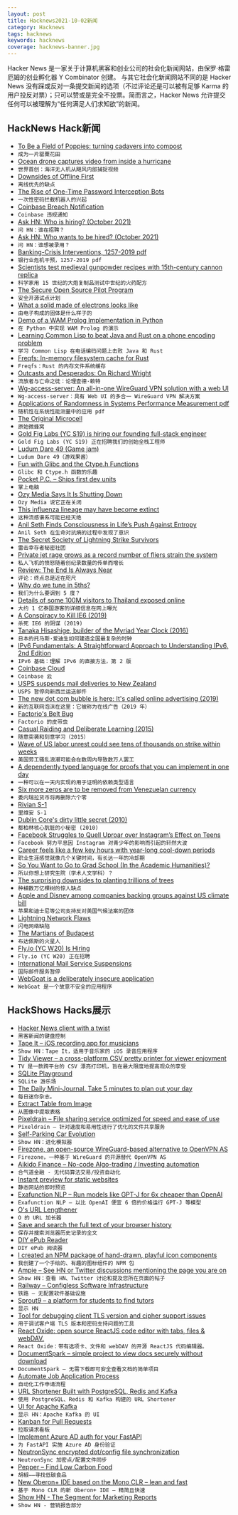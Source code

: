 ```yaml
---
layout: post
title: Hacknews2021-10-02新闻
category: Hacknews
tags: hacknews
keywords: hacknews
coverage: hacknews-banner.jpg
---
```


Hacker News 是一家关于计算机黑客和创业公司的社会化新闻网站，由保罗·格雷厄姆的创业孵化器 Y Combinator 创建。
与其它社会化新闻网站不同的是 Hacker News 没有踩或反对一条提交新闻的选项（不过评论还是可以被有足够 Karma 的用户投反对票）；只可以赞或是完全不投票。简而言之，Hacker News 允许提交任何可以被理解为“任何满足人们求知欲”的新闻。

## HackNews Hack新闻


- [To Be a Field of Poppies: turning cadavers into compost](https://harpers.org/archive/2021/10/to-be-a-field-of-poppies-natural-organic-reduction-composting-corpse/)
- `成为一片罂粟花田`
- [Ocean drone captures video from inside a hurricane](http://www.noaa.gov/news-release/world-first-ocean-drone-captures-video-from-inside-hurricane)
- `世界首创：海洋无人机从飓风内部捕捉视频`
- [Downsides of Offline First](https://rxdb.info/downsides-of-offline-first.html)
- `离线优先的缺点`
- [The Rise of One-Time Password Interception Bots](https://krebsonsecurity.com/2021/09/the-rise-of-one-time-password-interception-bots/)
- `一次性密码拦截机器人的兴起`
- [Coinbase Breach Notification](https://oag.ca.gov/ecrime/databreach/reports/sb24-545815)
- `Coinbase 违规通知`
- [Ask HN: Who is hiring? (October 2021)](item?id=28719320)
- `问 HN：谁在招聘？ `
- [Ask HN: Who wants to be hired? (October 2021)](item?id=28719317)
- `问 HN：谁想被录用？ `
- [Banking-Crisis Interventions, 1257-2019 pdf](https://som.yale.edu/sites/default/files/files/II__metrick-schmelzing%2C%20body%20-%209-7.pdf)
- `银行业危机干预，1257-2019 pdf`
- [Scientists test medieval gunpowder recipes with 15th-century cannon replica](https://arstechnica.com/science/2021/09/scientists-test-medieval-gunpowder-recipes-with-15th-century-cannon-replica/)
- `科学家用 15 世纪的大炮复制品测试中世纪的火药配方`
- [The Secure Open Source Pilot Program](https://security.googleblog.com/2021/10/introducing-secure-open-source-pilot.html)
- `安全开源试点计划`
- [What a solid made of electrons looks like](https://www.nature.com/articles/d41586-021-02657-6)
- `由电子构成的固体是什么样子的`
- [Demo of a WAM Prolog Implementation in Python](https://github.com/brunokim/prol)
- `在 Python 中实现 WAM Prolog 的演示`
- [Learning Common Lisp to beat Java and Rust on a phone encoding problem](https://renato.athaydes.com/posts/revenge_of_lisp.html)
- `学习 Common Lisp 在电话编码问题上击败 Java 和 Rust`
- [Freqfs: In-memory filesystem cache for Rust](https://docs.rs/freqfs/0.4.3/freqfs/)
- `Freqfs：Rust 的内存文件系统缓存`
- [Outcasts and Desperados: On Richard Wright](https://www.lrb.co.uk/the-paper/v43/n19/adam-shatz/outcasts-and-desperados)
- `流放者与亡命之徒：论理查德·赖特`
- [Wg-access-server: An all-in-one WireGuard VPN solution with a web UI](https://github.com/Place1/wg-access-server)
- `Wg-access-server：具有 Web UI 的多合一 WireGuard VPN 解决方案`
- [Applications of Randomness in Systems Performance Measurement pdf](https://citeseerx.ist.psu.edu/viewdoc/download?doi=10.1.1.16.5910&rep=rep1&type=pdf)
- `随机性在系统性能测量中的应用 pdf`
- [The Original Microcell](https://computer.rip/2021-09-30-the-original-microcell.html)
- `原始微蜂窝`
- [Gold Fig Labs (YC S19) is hiring our founding full-stack engineer](https://www.goldfiglabs.com/team/)
- `Gold Fig Labs (YC S19) 正在招聘我们的创始全栈工程师`
- [Ludum Dare 49 (Game jam)](https://ldjam.com/events/ludum-dare/49)
- `Ludum Dare 49（游戏果酱）`
- [Fun with Glibc and the Ctype.h Functions](https://rachelbythebay.com/w/2021/09/29/alnum/)
- `Glibc 和 Ctype.h 函数的乐趣`
- [Pocket P.C. – Ships first dev units](https://www.cnx-software.com/2021/10/01/pocket-p-c-devkits-ship-u-blox-gnss-module-replaced-by-simcom-sim33ela-due-to-import-ban/)
- `掌上电脑`
- [Ozy Media Says It Is Shutting Down](https://www.nytimes.com/2021/10/01/business/media/ozy-media.html)
- `Ozy Media 说它正在关闭`
- [This influenza lineage may have become extinct](https://www.nature.com/articles/s41579-021-00642-4)
- `这种流感谱系可能已经灭绝`
- [Anil Seth Finds Consciousness in Life’s Push Against Entropy](https://www.quantamagazine.org/anil-seth-finds-consciousness-in-lifes-push-against-entropy-20210930/)
- `Anil Seth 在生命对抗熵的过程中发现了意识`
- [The Secret Society of Lightning Strike Survivors](https://narratively.com/the-secret-society-of-lightning-strike-survivors/)
- `雷击幸存者秘密社团`
- [Private jet rage grows as a record number of fliers strain the system](https://www.cnbc.com/2021/10/01/private-jet-rage-grows-as-a-record-number-of-fliers-strain-the-system.html)
- `私人飞机的愤怒随着创纪录数量的传单而增长`
- [Review: The End Is Always Near](https://acesounderglass.com/2021/09/25/review-the-end-is-always-near/)
- `评论：终点总是近在咫尺`
- [Why do we tune in 5ths?](https://www.violinist.com/discussion/archive/17290/)
- `我们为什么要调到 5 度？`
- [Details of some 100M visitors to Thailand exposed online](https://www.scmp.com/news/asia/southeast-asia/article/3149475/details-some-100-million-visitors-thailand-exposed-online)
- `大约 1 亿泰国游客的详细信息在网上曝光`
- [A Conspiracy to Kill IE6 (2019)](https://blog.chriszacharias.com/a-conspiracy-to-kill-ie6)
- `杀死 IE6 的阴谋 (2019)`
- [Tanaka Hisashige, builder of the Myriad Year Clock (2016)](https://watchesbysjx.com/2016/09/how-japans-thomas-edison-built-the-nations-most-complicated-clock.html)
- `日本的托马斯·爱迪生如何建造全国最复杂的时钟`
- [IPv6 Fundamentals: A Straightforward Approach to Understanding IPv6, 2nd Edition](https://www.ciscopress.com/store/ipv6-fundamentals-a-straightforward-approach-to-understanding-9780134670607)
- `IPv6 基础：理解 IPv6 的直接方法，第 2 版`
- [Coinbase Cloud](https://www.coinbase.com/cloud)
- `Coinbase 云`
- [USPS suspends mail deliveries to New Zealand](https://www.rnz.co.nz/news/national/452764/united-states-postal-service-suspends-mail-deliveries-to-new-zealand)
- `USPS 暂停向新西兰运送邮件`
- [The new dot com bubble is here: It's called online advertising (2019)](https://thecorrespondent.com/100/the-new-dot-com-bubble-is-here-its-called-online-advertising)
- `新的互联网泡沫在这里：它被称为在线广告（2019 年）`
- [Factorio's Belt Bug](http://pubby.games/factorio.html)
- `Factorio 的皮带虫`
- [Casual Raiding and Deliberate Learning (2015)](https://gist.github.com/jfarmer/5e80b3cefaf0d545bca1)
- `随意突袭和刻意学习（2015）`
- [Wave of US labor unrest could see tens of thousands on strike within weeks](https://www.theguardian.com/us-news/2021/oct/01/us-labor-unrest-unions-strikes)
- `美国劳工骚乱浪潮可能会在数周内导致数万人罢工`
- [A dependently typed language for proofs that you can implement in one day](https://github.com/caotic123/PomPom-Language)
- `一种可以在一天内实现的用于证明的依赖类型语言`
- [Six more zeros are to be removed from Venezuelan currency](https://en.mercopress.com/2021/10/01/fear-reigns-among-venezuelans-as-six-more-zeros-are-to-be-removed-from-local-currency)
- `委内瑞拉货币将再删除六个零`
- [Rivian S-1](https://www.sec.gov/Archives/edgar/data/1874178/000119312521289903/d157488ds1.htm)
- `里维安 S-1`
- [Dublin Core's dirty little secret (2010)](https://reprog.wordpress.com/2010/09/03/bibliographic-data-part-2-dublin-cores-dirty-little-secret/)
- `都柏林核心肮脏的小秘密 (2010)`
- [Facebook Struggles to Quell Uproar over Instagram’s Effect on Teens](https://www.nytimes.com/2021/10/01/technology/facebook-instagram-teenagers.html)
- `Facebook 努力平息因 Instagram 对青少年的影响而引起的轩然大波`
- [Career feels like a few key hours with year-long cool-down periods](https://old.reddit.com/r/cscareerquestions/comments/pzofk7/this_career_feels_like_a_few_key_hours_every_year/)
- `职业生涯感觉就像几个关键时间，有长达一年的冷却期`
- [So You Want to Go to Grad School (In the Academic Humanities)?](https://acoup.blog/2021/10/01/collections-so-you-want-to-go-to-grad-school-in-the-academic-humanities/)
- `所以你想上研究生院（学术人文学科）？`
- [The surprising downsides to planting trillions of trees](https://www.vox.com/platform/amp/down-to-earth/22679378/tree-planting-forest-restoration-climate-solutions)
- `种植数万亿棵树的惊人缺点`
- [Apple and Disney among companies backing groups against US climate bill](https://www.theguardian.com/us-news/2021/oct/01/apple-amazon-microsoft-disney-lobby-groups-climate-bill-analysis)
- `苹果和迪士尼等公司支持反对美国气候法案的团体`
- [Lightning Network Flaws](https://github.com/davidshares/Lightning-Network)
- `闪电网络缺陷`
- [The Martians of Budapest](https://www.privatdozent.co/p/the-martians-of-budapest-03b)
- `布达佩斯的火星人`
- [Fly.io (YC W20) Is Hiring](https://fly.io/blog/fly-io-is-hiring-technical-writers/)
- `Fly.io (YC W20) 正在招聘`
- [International Mail Service Suspensions](https://about.usps.com/newsroom/service-alerts/international/welcome.htm)
- `国际邮件服务暂停`
- [WebGoat is a deliberately insecure application](https://github.com/WebGoat/WebGoat)
- `WebGoat 是一个故意不安全的应用程序`


## HackShows Hacks展示

- [ Hacker News client with a twist](https://haxplore.pabue.co)
- `黑客新闻的键盘控制`
- [ Tape It – iOS recording app for musicians](item?id=28669373)
- `Show HN：Tape It，适用于音乐家的 iOS 录音应用程序`
- [ Tidy Viewer – a cross-platform CSV pretty printer for viewer enjoyment](https://github.com/alexhallam/tv)
- `TV 是一款跨平台的 CSV 漂亮打印机，旨在最大限度地提高观众的享受`
- [ SQLite Playground](https://sqlime.org/)
- `SQLite 游乐场`
- [ The Daily Mini-Journal. Take 5 minutes to plan out your day](https://www.thedailyminijournal.xyz/)
- `每日迷你杂志。`
- [ Extract Table from Image](https://extract-table.com/)
- `从图像中提取表格`
- [ Pixeldrain – File sharing service optimized for speed and ease of use](https://pixeldrain.com/)
- `Pixeldrain – 针对速度和易用性进行了优化的文件共享服务`
- [ Self-Parking Car Evolution](https://trekhleb.dev/self-parking-car-evolution/)
- `Show HN：进化模拟器`
- [ Firezone, an open-source WireGuard-based alternative to OpenVPN AS](https://github.com/firezone/firezone)
- `Firezone，一种基于 WireGuard 的开源替代 OpenVPN AS`
- [ Aikido Finance – No-code Algo-trading / Investing automation](https://www.aikido.finance/)
- `合气道金融 - 无代码算法交易/投资自动化`
- [ Instant preview for static websites](https://www.instantpreview.dev/)
- `静态网站的即时预览`
- [ Exafunction NLP – Run models like GPT-J for 6x cheaper than OpenAI](https://www.exafunction.com/nlp)
- `Exafunction NLP – 以比 OpenAI 便宜 6 倍的价格运行 GPT-J 等模型`
- [ O's URL Lengthener](https://ooooooooooooooooooooooo.ooo/)
- `O 的 URL 加长器`
- [ Save and search the full text of your browser history](https://www.browserparrot.com/)
- `保存并搜索浏览器历史记录的全文`
- [ DIY ePub Reader](https://github.com/atomic14/diy-esp32-epub-reader)
- `DIY ePub 阅读器`
- [ I created an NPM package of hand-drawn, playful icon components](https://www.npmjs.com/package/hand-drawn-icons)
- `我创建了一个手绘的、有趣的图标组件的 NPM 包`
- [ Ampie – See HN or Twitter discussions mentioning the page you are on](https://ampie.app)
- `Show HN：查看 HN、Twitter 讨论和提及您所在页面的帖子`
- [ Railway – Configless Software Infrastructure](https://railway.app/)
- `铁路 – 无配置软件基础设施`
- [ Sprout9 – a platform for students to find tutors](item?id=28699718)
- `显示 HN`
- [ Tool for debugging client TLS version and cipher support issues](https://tls.support/)
- `用于调试客户端 TLS 版本和密码支持问题的工具`
- [ React Oxide: open source ReactJS code editor with tabs, files & webDAV.](https://github.com/bootrino/reactoxide)
- `React Oxide：带有选项卡、文件和 webDAV 的开源 ReactJS 代码编辑器。`
- [ DocumentSpark – simple project to view docs securely without download](https://github.com/dosyago/documentspark)
- `DocumentSpark – 无需下载即可安全查看文档的简单项目`
- [ Automate Job Application Process](https://lazyapply.com)
- `自动化工作申请流程`
- [ URL Shortener Built with PostgreSQL, Redis and Kafka](https://github.com/smallcase/smalllinks)
- `使用 PostgreSQL、Redis 和 Kafka 构建的 URL Shortener`
- [ UI for Apache Kafka](https://github.com/provectus/kafka-ui)
- `显示 HN：Apache Kafka 的 UI`
- [ Kanban for Pull Requests](https://reviewpad.com/mergeboard/)
- `拉取请求看板`
- [ Implement Azure AD auth for your FastAPI](https://github.com/Intility/fastapi-azure-auth)
- `为 FastAPI 实施 Azure AD 身份验证`
- [ NeutronSync encrypted dot/config file synchronization](https://www.neutronsync.com/)
- `NeutronSync 加密点/配置文件同步`
- [ Pepper – Find Low Carbon Food](https://www.peppersf.com/)
- `胡椒——寻找低碳食品`
- [ New Oberon+ IDE based on the Mono CLR – lean and fast](https://github.com/rochus-keller/Oberon/releases/tag/IDEv0.9.0)
- `基于 Mono CLR 的新 Oberon+ IDE – 精简且快速`
- [Show HN - The Segment for Marketing Reports](https://spreaad.com/)
- `Show HN - 营销报告部分`

